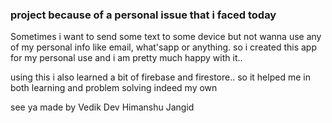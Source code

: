 ### project because of a personal issue that i faced today

Sometimes i want to send some text to some device but not wanna use any of my personal info like email, what'sapp or anything.
so i created this app for my personal use and i am pretty much happy with it.. 

using this i also learned a bit of firebase and firestore.. 
so it helped me in both learning and problem solving indeed my own

see ya
made by Vedik Dev Himanshu Jangid